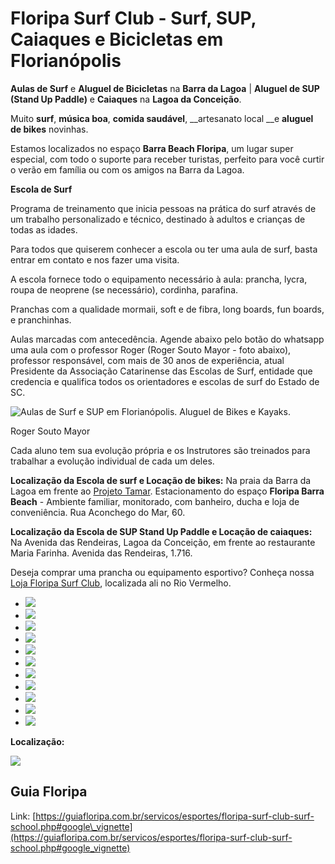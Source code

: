# Floripa Surf Club - Surf, SUP, Caiaques e Bicicletas em Florianópolis

__Aulas de Surf__ e __Aluguel de Bicicletas__ na __Barra da Lagoa__ | __Aluguel de SUP (Stand Up Paddle)__ e __Caiaques__ na __Lagoa da Conceição__.

Muito __surf__, __música boa__, __comida saudável__, __artesanato local __e __aluguel de bikes__ novinhas.

Estamos localizados no espaço __Barra Beach Floripa__, um lugar super especial, com todo o suporte para receber turistas, perfeito para você curtir o verão em família ou com os amigos na Barra da Lagoa.

__Escola de Surf__

Programa de treinamento que inicia pessoas na prática do surf através de um trabalho personalizado e técnico, destinado à adultos e crianças de todas as idades.

Para todos que quiserem conhecer a escola ou ter uma aula de surf, basta entrar em contato e nos fazer uma visita.

A escola fornece todo o equipamento necessário à aula: prancha, lycra, roupa de neoprene (se necessário), cordinha, parafina.

Pranchas com a qualidade mormaii, soft e de fibra, long boards, fun boards, e pranchinhas.

Aulas marcadas com antecedência. Agende abaixo pelo botão do whatsapp uma aula com o professor Roger (Roger Souto Mayor - foto abaixo), professor responsável, com mais de 30 anos de experiência, atual Presidente da Associação Catarinense das Escolas de Surf, entidade que credencia e qualifica todos os orientadores e escolas de surf do Estado de SC.

![Aulas de Surf e SUP em Florianópolis. Aluguel de Bikes e Kayaks.](https://guiafloripa.com.br/wp-content/uploads/2011/11/Floripa-Surf-School-min.jpg)

Roger Souto Mayor

Cada aluno tem sua evolução própria e os Instrutores são treinados para trabalhar a evolução individual de cada um deles.

__Localização da Escola de surf e Locação de bikes:__ Na praia da Barra da Lagoa em frente ao [Projeto Tamar](https://guiafloripa.com.br/cidade/bairros/barra-da-lagoa/pontos-turisticos/projeto-tamar). Estacionamento do espaço __Floripa Barra Beach__ - Ambiente familiar, monitorado, com banheiro, ducha e loja de conveniência. Rua Aconchego do Mar, 60.

__Localização da Escola de SUP Stand Up Paddle e Locação de caiaques:__ Na Avenida das Rendeiras, Lagoa da Conceição, em frente ao restaurante Maria Farinha. Avenida das Rendeiras, 1.716.

Deseja comprar uma prancha ou equipamento esportivo? Conheça nossa [Loja Floripa Surf Club](https://guiafloripa.com.br/servicos/compras/pranchas-de-surf/loja-floripa-surf-club.php), localizada ali no Rio Vermelho.

*   ![](https://guiafloripa.com.br/wp-content/uploads/2022/01/aula-de-surf-em-familia-floripa.jpg)
*   ![](https://guiafloripa.com.br/wp-content/uploads/2022/01/aula-de-surf-em-florianopolis.jpg)
*   ![](https://guiafloripa.com.br/wp-content/uploads/2022/01/projeto-tamar-floripa2.jpg)
*   ![](https://guiafloripa.com.br/wp-content/uploads/2022/01/surf-em-floripa3-1200x800.jpg)
*   ![](https://guiafloripa.com.br/wp-content/uploads/2022/01/surf-em-floripa4.jpg)
*   ![](https://guiafloripa.com.br/wp-content/uploads/2022/01/surf-em-floripa5.jpg)
*   ![](https://guiafloripa.com.br/wp-content/uploads/2022/01/surf-em-floripa7.jpg)
*   ![](https://guiafloripa.com.br/wp-content/uploads/2011/11/surf-trip-em-floripa2.jpg)
*   ![](https://guiafloripa.com.br/wp-content/uploads/2022/01/surf-em-floripa6.jpg)
*   ![](https://guiafloripa.com.br/wp-content/uploads/2011/11/aluguel-de-bikes-e-surf-em-floripa.jpg)
*   ![](https://guiafloripa.com.br/wp-content/uploads/2011/11/aulas-de-surf-para-criancas-floripa.jpg)

__Localização:__

[![ ](https://raw.githubusercontent.com/floripasurfclub/floripasurfclub.github.io/main/floripasurfclub.com.br.png?token=GHSAT0AAAAAACUCT6RC5NKXAPCT2FHANO3OZUHA3GA)](https://www.google.com/maps/place/Floripa+Surf+Club+Surf+School/@-27.571568,-48.425909,15z/data=!4m6!3m5!1s0x95273f5658129455:0xe63707f3e5b0a90b!8m2!3d-27.5722907!4d-48.4276687!16s%2Fg%2F11mv0t89fl?hl=pt-BR&entry=ttu)

## Guia Floripa

Link: [https://guiafloripa.com.br/servicos/esportes/floripa-surf-club-surf-school.php#google\_vignette](https://guiafloripa.com.br/servicos/esportes/floripa-surf-club-surf-school.php#google_vignette)
